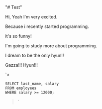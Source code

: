 "# Test" 

Hi, Yeah I'm very excited. 

Because i recently started programming. 

it's so funny!

I'm going to study more about programming.

I dream to be the only hyun!!

Gazza!!! Hyun!!!

`<

    SELECT last_name, salary
    FROM employees
    WHERE salary >= 12000;
    
>`
